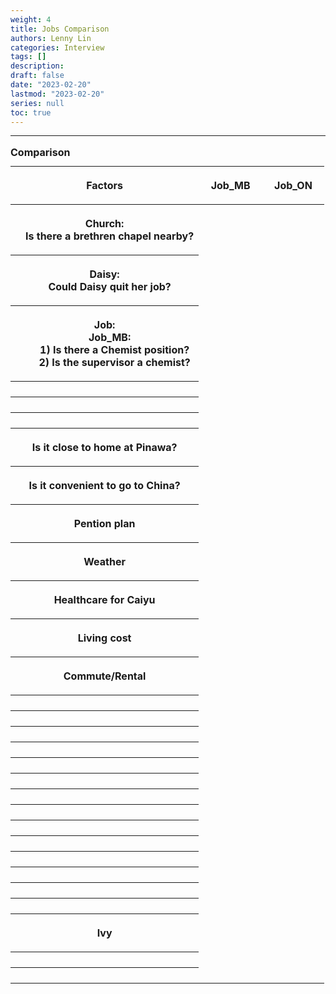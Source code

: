 ```yaml
---
weight: 4
title: Jobs Comparison
authors: Lenny Lin
categories: Interview
tags: []
description: 
draft: false
date: "2023-02-20"
lastmod: "2023-02-20"
series: null
toc: true
---
```





<!--more-->
---


<table>
  <caption style="text-align:left", align = "top"><b>Comparison </b></caption>
  <colgroup>
    <col style="width: 60%" /><col><col>
  </colgroup>
  <thead>
  <tr class="header">
    <th class = "left"><p>Factors</p></th>
    <th><p>Job_MB</p></th>
    <th><p>Job_ON</p></th>
  </tr>
  </thead>
  <tbody>
    <tr class="odd">
      <th class = "left"><p>Church:
      <br>&emsp;Is there a brethren chapel nearby?
      </p></th>
      <td><p>
      </p></td>
      <td><p>
      </p></td>
    </tr>
    <tr class="even">
      <th class = "left"><p>Daisy:
      <br>&emsp;Could Daisy quit her job?
      </p></th>
      <td><p>
      </p></td>
      <td><p>
      </p></td>
    </tr>
    <tr class="odd">
      <th class = "left"><p>Job:
      <br>&emsp;Job_MB:
      <br>&emsp;&emsp;1) Is there a Chemist position?
      <br>&emsp;&emsp;2) Is the supervisor a chemist?
      </p></th>
      <td><p>
      </p></td>
      <td><p>
      </p></td>
    </tr>
    <tr class="even">
      <th class = "left"><p>
      </p></th>
      <td><p>
      </p></td>
      <td><p>
      </p></td>
    </tr>
    <tr class="odd">
      <th class = "left"><p>
      </p></th>
      <td><p>
      </p></td>
      <td><p>
      </p></td>
    </tr>
    <tr class="even">
      <th class = "left"><p>
      </p></th>
      <td><p>
      </p></td>
      <td><p>
      </p></td>
    </tr>
    <tr class="odd">
      <th class = "left"><p>Is it close to home at Pinawa?
      </p></th>
      <td><p>
      </p></td>
      <td><p>
      </p></td>
    </tr>
    <tr class="even">
      <th class = "left"><p>Is it convenient to go to China?
      </p></th>
      <td><p>
      </p></td>
      <td><p>
      </p></td>
    </tr>    
    <tr class="odd">
      <th class = "left"><p>Pention plan
      </p></th>
      <td><p>
      </p></td>
      <td><p>
      </p></td>
    </tr>
    <tr class="even">
      <th class = "left"><p>Weather
      </p></th>
      <td><p>
      </p></td>
      <td><p>
      </p></td>
    </tr>
    <tr class="odd">
      <th class = "left"><p>Healthcare for Caiyu
      </p></th>
      <td><p>
      </p></td>
      <td><p>
      </p></td>
    </tr>
    <tr class="even">
      <th class = "left"><p>Living cost
      </p></th>
      <td><p>
      </p></td>
      <td><p>
      </p></td>
    </tr>
    <tr class="odd">
      <th class = "left"><p>Commute/Rental
      </p></th>
      <td><p>
      </p></td>
      <td><p>
      </p></td>
    </tr>
    <tr class="even">
      <th class = "left"><p>
      </p></th>
      <td><p>
      </p></td>
      <td><p>
      </p></td>
    </tr>
    <tr class="odd">
      <th class = "left"><p>
      </p></th>
      <td><p>
      </p></td>
      <td><p>
      </p></td>
    </tr>
    <tr class="even">
      <th class = "left"><p>
      </p></th>
      <td><p>
      </p></td>
      <td><p>
      </p></td>
    </tr>
    <tr class="odd">
      <th class = "left"><p>
      </p></th>
      <td><p>
      </p></td>
      <td><p>
      </p></td>
    </tr>
    <tr class="even">
      <th class = "left"><p>
      </p></th>
      <td><p>
      </p></td>
      <td><p>
      </p></td>
    </tr>
    <tr class="odd">
      <th class = "left"><p>
      </p></th>
      <td><p>
      </p></td>
      <td><p>
      </p></td>
    </tr>
    <tr class="even">
      <th class = "left"><p>
      </p></th>
      <td><p>
      </p></td>
      <td><p>
      </p></td>
    </tr>
    <tr class="odd">
      <th class = "left"><p>
      </p></th>
      <td><p>
      </p></td>
      <td><p>
      </p></td>
    </tr>
    <tr class="even">
      <th class = "left"><p>
      </p></th>
      <td><p>
      </p></td>
      <td><p>
      </p></td>
    </tr>
    <tr class="odd">
      <th class = "left"><p>
      </p></th>
      <td><p>
      </p></td>
      <td><p>
      </p></td>
    </tr>
    <tr class="even">
      <th class = "left"><p>
      </p></th>
      <td><p>
      </p></td>
      <td><p>
      </p></td>
    </tr>
    <tr class="odd">
      <th class = "left"><p>
      </p></th>
      <td><p>
      </p></td>
      <td><p>
      </p></td>
    </tr>
    <tr class="even">
      <th class = "left"><p>
      </p></th>
      <td><p>
      </p></td>
      <td><p>
      </p></td>
    </tr>
    <tr class="odd">
      <th class = "left"><p>
      </p></th>
      <td><p>
      </p></td>
      <td><p>
      </p></td>
    </tr>
    <tr class="even">
      <th class = "left"><p>Ivy
      </p></th>
      <td><p>
      </p></td>
      <td><p>
      </p></td>
    </tr>
    <tr class="odd">
      <th class = "left"><p>
      </p></th>
      <td><p>
      </p></td>
      <td><p>
      </p></td>
    </tr>
    <tr class="even">
      <th class = "left"><p>
      </p></th>
      <td><p>
      </p></td>
      <td><p>
      </p></td>
    </tr>
  </tbody>
</table>

